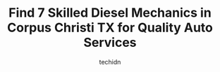 ---
layout: ampstory
image: https://images.unsplash.com/photo-1594420307681-9abf0349f8e2?ixlib=rb-4.0.3&ixid=MnwxMjA3fDB8MHxwaG90by1wYWdlfHx8fGVufDB8fHx8&auto=format&fit=crop&w=640&h=853&q=80
author: techidn
featured: false
description: Discover the 7 best Diesel Mechanic in Corpus Christi TX, USA and ensure your vehicle receives the highest quality of care. These trusted professionals are known for their skill, knowledge, 
title: Find 7 Skilled Diesel Mechanics in Corpus Christi TX for Quality Auto Services
cover:
   title: Find 7 Skilled Diesel Mechanics in Corpus Christi TX for Quality Auto Services
   subtitle: Rickpate
   background: https://images.unsplash.com/photo-1594420307681-9abf0349f8e2?ixlib=rb-4.0.3&ixid=MnwxMjA3fDB8MHxwaG90by1wYWdlfHx8fGVufDB8fHx8&auto=format&fit=crop&w=640&h=853&q=80

pages: 
 - layout: thirds
   top: <h1>#1 Dougs Automotive and Truck Repair</h1>
   bottom: "<p>My friends and I were on our way to a girls weekend at the beach when we ran over a busted tire.  The busted tire was causing something to scrape, so we googled the clos</p>"
   background: https://www.knot35.com/toplist/wp-content/uploads/2023/06/best-diesel-mechanic-1-in-corpus-christi-tx-1685832688.jpeg
   backgroundblur: true
 - layout: thirds
   top: <h1>#2 Marcus Auto Repair & Diesel Service</h1>
   bottom: "<p>3741 Wow Rd, Corpus Christi, TX 78413, United States</p>"
   background: https://www.knot35.com/toplist/wp-content/uploads/2023/06/best-diesel-mechanic-2-in-corpus-christi-tx-1685832689.jpeg
   cta:
      link: https://www.knot35.com/toplist/find-7-skilled-diesel-mechanics-in-corpus-christi-tx-for-quality-auto-services/
      text: Find 7 Skilled Diesel Mechanics in Corpus Christi TX for Quality Auto Services
 - layout: thirds
   top: <h1>#3 Coastal Diesel Injection</h1>
   bottom: "<p>5809 Leopard St, Corpus Christi, TX 78408, United States</p>"
   background: https://www.knot35.com/toplist/wp-content/uploads/2023/06/best-diesel-mechanic-3-in-corpus-christi-tx-1685832689.jpeg
   cta:
      link: https://www.knot35.com/toplist/find-7-skilled-diesel-mechanics-in-corpus-christi-tx-for-quality-auto-services/
      text: Find 7 Skilled Diesel Mechanics in Corpus Christi TX for Quality Auto Services
 - layout: thirds
   top: <h1>#4 South Texas Diesel And Automotive Services LLC</h1>
   bottom: "<p>3917 Apollo Rd, Corpus Christi, TX 78413, United States</p>"
   background: https://images.unsplash.com/photo-1595364397663-fca4f075d796?ixlib=rb-4.0.3&ixid=MnwxMjA3fDB8MHxwaG90by1wYWdlfHx8fGVufDB8fHx8&auto=format&fit=crop&w=640&h=853&q=80
   cta:
      link: https://www.knot35.com/toplist/find-7-skilled-diesel-mechanics-in-corpus-christi-tx-for-quality-auto-services/
      text: Find 7 Skilled Diesel Mechanics in Corpus Christi TX for Quality Auto Services
 - layout: thirds
   top: <h1>#5 TLO Services</h1>
   bottom: "<p>245 Villa Dr, Corpus Christi, TX 78408, United States</p>"
   background: https://images.unsplash.com/photo-1609083590460-7b8cc0ca65f8?ixlib=rb-4.0.3&ixid=MnwxMjA3fDB8MHxwaG90by1wYWdlfHx8fGVufDB8fHx8&auto=format&fit=crop&w=640&h=853&q=80
   cta:
      link: https://www.knot35.com/toplist/find-7-skilled-diesel-mechanics-in-corpus-christi-tx-for-quality-auto-services/
      text: Find 7 Skilled Diesel Mechanics in Corpus Christi TX for Quality Auto Services
 - layout: thirds
   top: <h1>#6 Wiers 24/7 Truck Repair & Fleet Service Corpus Christi</h1>
   bottom: "<p>1026 S Navigation Blvd, Corpus Christi, TX 78405, United States</p>"
   background: https://images.unsplash.com/photo-1489648022186-8f49310909a0?ixlib=rb-4.0.3&ixid=MnwxMjA3fDB8MHxwaG90by1wYWdlfHx8fGVufDB8fHx8&auto=format&fit=crop&w=640&h=853&q=80
   cta:
      link: https://www.knot35.com/toplist/find-7-skilled-diesel-mechanics-in-corpus-christi-tx-for-quality-auto-services/
      text: Find 7 Skilled Diesel Mechanics in Corpus Christi TX for Quality Auto Services
 - layout: thirds
   top: <h1>#7 Texas Diesel Specialist</h1>
   bottom: "<p>4920 Leopard St, Corpus Christi, TX 78408, United States</p>"
   background: https://images.unsplash.com/photo-1618556658017-fd9c732d1360?ixlib=rb-4.0.3&ixid=MnwxMjA3fDB8MHxwaG90by1wYWdlfHx8fGVufDB8fHx8&auto=format&fit=crop&w=640&h=853&q=80
   cta:
      link: https://www.knot35.com/toplist/find-7-skilled-diesel-mechanics-in-corpus-christi-tx-for-quality-auto-services/
      text: Find 7 Skilled Diesel Mechanics in Corpus Christi TX for Quality Auto Services
 - layout: thirds
   middle: Continue reading...
   background: https://images.unsplash.com/photo-1533735380053-eb8d0759b24a?ixlib=rb-4.0.3&ixid=MnwxMjA3fDB8MHxwaG90by1wYWdlfHx8fGVufDB8fHx8&auto=format&fit=crop&w=640&h=853&q=80
   cta:
      link: https://www.knot35.com/toplist/find-7-skilled-diesel-mechanics-in-corpus-christi-tx-for-quality-auto-services/
      text: Find 7 Skilled Diesel Mechanics in Corpus Christi TX for Quality Auto Services
      
---